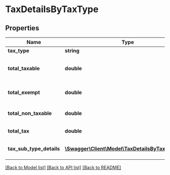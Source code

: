 # TaxDetailsByTaxType

## Properties
Name | Type | Description | Notes
------------ | ------------- | ------------- | -------------
**tax_type** | **string** | Tax Type | [optional] 
**total_taxable** | **double** | Total taxable amount by tax type | [optional] 
**total_exempt** | **double** | Total exempt by tax type | [optional] 
**total_non_taxable** | **double** | Total non taxable by tax type | [optional] 
**total_tax** | **double** | Total tax by tax type | [optional] 
**tax_sub_type_details** | [**\Swagger\Client\Model\TaxDetailsByTaxSubType[]**](TaxDetailsByTaxSubType.md) | Tax subtype details | [optional] 

[[Back to Model list]](../README.md#documentation-for-models) [[Back to API list]](../README.md#documentation-for-api-endpoints) [[Back to README]](../README.md)


